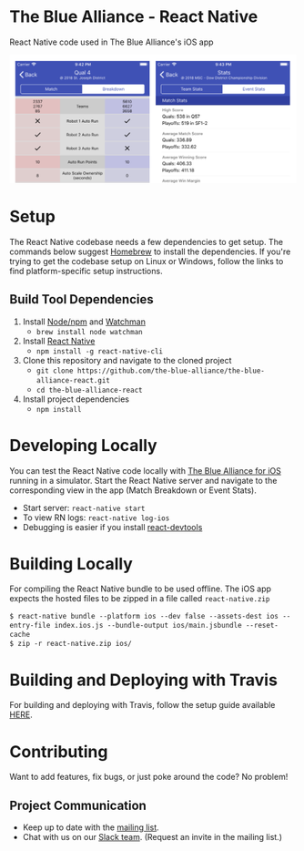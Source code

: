 The Blue Alliance - React Native
===

React Native code used in The Blue Alliance's iOS app

![Header](screenshots/header.png)

Setup
===
The React Native codebase needs a few dependencies to get setup. The commands below suggest [Homebrew](https://brew.sh/) to install the dependencies. If you're trying to get the codebase setup on Linux or Windows, follow the links to find platform-specific setup instructions.

Build Tool Dependencies
---
1. Install [Node/npm](https://nodejs.org/en/) and [Watchman](https://facebook.github.io/watchman/docs/install.html)
    * `brew install node watchman`
2. Install [React Native](https://facebook.github.io/react-native)
    * `npm install -g react-native-cli`
3. Clone this repository and navigate to the cloned project
    * `git clone https://github.com/the-blue-alliance/the-blue-alliance-react.git`
    * `cd the-blue-alliance-react`
4. Install project dependencies
    * `npm install`

Developing Locally
===
You can test the React Native code locally with [The Blue Alliance for iOS](https://github.com/the-blue-alliance/the-blue-alliance-ios) running in a simulator. Start the React Native server and navigate to the corresponding view in the app (Match Breakdown or Event Stats).

* Start server: `react-native start`
* To view RN logs: `react-native log-ios`
* Debugging is easier if you install [react-devtools](https://github.com/facebook/react-devtools/tree/master/packages/react-devtools)

Building Locally
===
For compiling the React Native bundle to be used offline. The iOS app expects the hosted files to be zipped in a file called `react-native.zip`

```
$ react-native bundle --platform ios --dev false --assets-dest ios --entry-file index.ios.js --bundle-output ios/main.jsbundle --reset-cache
$ zip -r react-native.zip ios/
```

Building and Deploying with Travis
===
For building and deploying with Travis, follow the setup guide available [HERE](travis-setup.md).

Contributing
============

Want to add features, fix bugs, or just poke around the code? No problem!

Project Communication
---
 - Keep up to date with the [mailing list](https://groups.google.com/forum/#!forum/thebluealliance-developers).
 - Chat with us on our [Slack team](https://the-blue-alliance.slack.com/). (Request an invite in the mailing list.)
